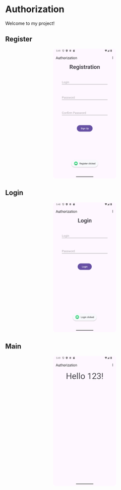 # Authorization

Welcome to my project!

## Register
<div align="center">
    <img src="https://github.com/zxuown/Authorization/blob/master/Registration.png" alt="Main" width="200"/>
</div>

## Login
<div align="center">
    <img src="https://github.com/zxuown/Authorization/blob/master/Login.png" alt="Main" width="200"/>
</div>

## Main
<div align="center">
    <img src="https://github.com/zxuown/Authorization/blob/master/Main.png" alt="Main" width="200"/>
</div>
